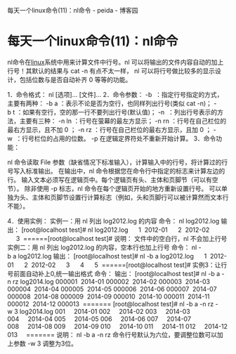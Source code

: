 每天一个linux命令(11)：nl命令 - peida - 博客园

#  每天一个linux命令(11)：nl命令

nl命令在[linux](http://codex.wordpress.org.cn/Linux)系统中用来计算文件中行号。nl 可以将输出的文件内容自动的加上行号！其默认的结果与 cat -n 有点不太一样， nl 可以将行号做比较多的显示设计，包括位数与是否自动补齐 0 等等的功能。

1．命令格式：
nl [选项]... [文件]...
2．命令参数：
-b  ：指定行号指定的方式，主要有两种：
-b a ：表示不论是否为空行，也同样列出行号(类似 cat -n)；
-b t ：如果有空行，空的那一行不要列出行号(默认值)；
-n  ：列出行号表示的方法，主要有三种：
-n ln ：行号在萤幕的最左方显示；
-n rn ：行号在自己栏位的最右方显示，且不加 0 ；
-n rz ：行号在自己栏位的最右方显示，且加 0 ；
-w  ：行号栏位的占用的位数。
-p 在逻辑定界符处不重新开始计算。
3．命令功能：

nl 命令读取 File 参数（缺省情况下标准输入），计算输入中的行号，将计算过的行号写入标准输出。 在输出中，nl 命令根据您在命令行中指定的标志来计算左边的行。 输入文本必须写在逻辑页中。每个逻辑页有头、主体和页脚节（可以有空节）。 除非使用 -p 标志，nl 命令在每个逻辑页开始的地方重新设置行号。 可以单独为头、主体和页脚节设置行计算标志（例如，头和页脚行可以被计算然而文本行不能）。

4．使用实例：
实例一：用 nl 列出 log2012.log 的内容
命令：
nl log2012.log
输出：
[root@localhost test]# nl log2012.log
     1  2012-01
     2  2012-02
     3  ======[root@localhost test]#
说明：
文件中的空白行，nl 不会加上行号
实例二：用 nl 列出 log2012.log 的内容，空本行也加上行号
命令：
nl -b a log2012.log
输出：
[root@localhost test]# nl -b a log2012.log
     1  2012-01
     2  2012-02
     3
     4
     5  ======[root@localhost test]#
实例3：让行号前面自动补上0,统一输出格式
命令：
输出：
[root@localhost test]# nl -b a -n rz log2014.log
000001  2014-01
000002  2014-02
000003  2014-03
000004  2014-04
000005  2014-05
000006  2014-06
000007  2014-07
000008  2014-08
000009  2014-09
000010  2014-10
000011  2014-11
000012  2014-12
000013  =======
[root@localhost test]# nl -b a -n rz -w 3 log2014.log
001     2014-01
002     2014-02
003     2014-03
004     2014-04
005     2014-05
006     2014-06
007     2014-07
008     2014-08
009     2014-09
010     2014-10
011     2014-11
012     2014-12
013     =======
说明：
nl -b a -n rz 命令行号默认为六位，要调整位数可以加上参数 -w 3 调整为3位。